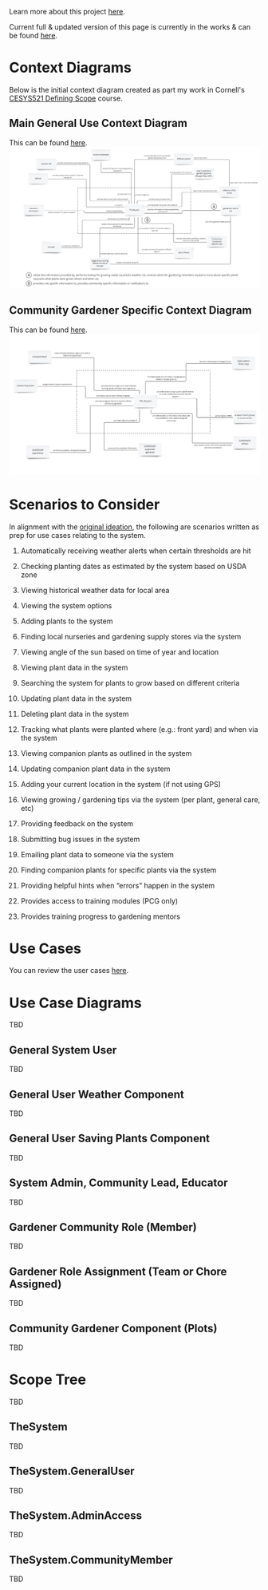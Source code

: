 Learn more about this project [here](index.md#project-description).

Current full & updated version of this page is currently in the works & can be found <a href="https://docs.google.com/document/d/1decYpeZlxtQeLBvPupJ2VFWPRHVlUZnn/edit?usp=sharing&ouid=114844884846337292418&rtpof=true&sd=true" target="_blank">here</a>.

# Context Diagrams

Below is the initial context diagram created as part my work in Cornell's [CESYS521 Defining Scope](https://ecornell.cornell.edu/courses/project-leadership-and-systems-design/defining-scope/) course.

## Main General Use Context Diagram

This can be found [here](https://miro.com/app/board/uXjVLFJo2wg=/?moveToWidget=3458764606881791930&cot=14).
![Main Context Diagram](img/context-diagrams/main.jpg)

## Community Gardener Specific Context Diagram

This can be found [here](https://miro.com/app/board/uXjVLFJo2wg=/?moveToWidget=3458764607139220750&cot=14).
![Main Context Diagram](img/context-diagrams/community-gardener.jpg)

# Scenarios to Consider

In alignment with the [original ideation](/gardening-docs/docs/index.md#original-scenarios--needs), the following are scenarios written as prep for use cases relating to the system.

1.	Automatically receiving weather alerts when certain thresholds are hit

2.	Checking planting dates as estimated by the system based on USDA zone

3.	Viewing historical weather data for local area

4.	Viewing the system options

5.	Adding plants to the system

6.	Finding local nurseries and gardening supply stores via the system

7.	Viewing angle of the sun based on time of year and location

8.	Viewing plant data in the system

9.	Searching the system for plants to grow based on different criteria

10.	Updating plant data in the system

11.	Deleting plant data in the system

12.	Tracking what plants were planted where (e.g.: front yard) and when via the system

13.	Viewing companion plants as outlined in the system

14.	Updating companion plant data in the system

15.	Adding your current location in the system (if not using GPS)

16.	Viewing growing / gardening tips via the system (per plant, general care, etc)

17.	Providing feedback on the system

18.	Submitting bug issues in the system

19.	Emailing plant data to someone via the system

20.	Finding companion plants for specific plants via the system

21.	Providing helpful hints when “errors” happen in the system

22.	Provides access to training modules (PCG only)

23.	Provides training progress to gardening mentors

# Use Cases

You can review the user cases [here](files/Use_Cases.pdf).


# Use Case Diagrams

TBD

## General System User

TBD

## General User Weather Component

TBD

## General User Saving Plants Component

TBD

##  System Admin, Community Lead, Educator

TBD

##  Gardener Community Role (Member)

TBD

## Gardener Role Assignment (Team or Chore Assigned)

TBD

##  Community Gardener Component (Plots)

TBD

# Scope Tree

TBD

## TheSystem

TBD

## TheSystem.GeneralUser

TBD

## TheSystem.AdminAccess

TBD

## TheSystem.CommunityMember

TBD